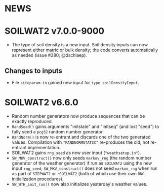 # NEWS

# SOILWAT2 v7.0.0-9000
* The type of soil density is a new input.
  Soil density inputs can now represent either matric or bulk density;
  the code converts automatically as needed (issue #280; @dschlaep).

## Changes to inputs
* File `siteparam.in` gained new input for `type_soilDensityInput`.


# SOILWAT2 v6.6.0
* Random number generators now produce sequences that can be exactly reproduced.
* `RandSeed()` gains arguments "initstate" and "initseq" (and lost "seed") to
  fully seed a `pcg32` random number generator.
* `RandNorm()` is now re-entrant and discards one of the two generated values.
  Compilation with `"RANDNORMSTATIC"` re-produces the old, not re-entrant
  implementation.
* SOILWAT2 gains `rng_seed` as new user input (`"weathsetup.in"`).
* `SW_MKV_construct()` now only seeds `markov_rng` (the random number generator
  of the weather generator) if run as `SOILWAT2` using the new input `rng_seed`;
  `SW_MKV_construct()` does not seed `markov_rng` when run as part of `STEPWAT2`
  or `rSOILWAT2` (both of which use their own `RNG` initialization procedures).
* `SW_WTH_init_run()` now also initializes yesterday's weather values.
